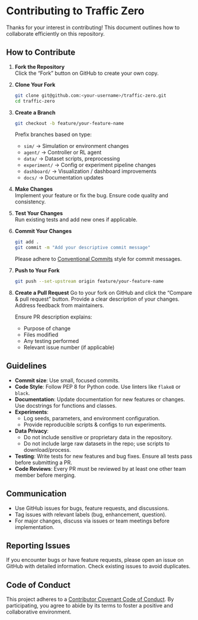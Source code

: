 # Contributing to Traffic Zero

Thanks for your interest in contributing! This document outlines how to collaborate efficiently on this repository.

## How to Contribute

1. **Fork the Repository**  
   Click the “Fork” button on GitHub to create your own copy.

2. **Clone Your Fork**
    ```bash
    git clone git@github.com:<your-username>/traffic-zero.git
    cd traffic-zero
    ```

3. **Create a Branch**
    ```bash
    git checkout -b feature/your-feature-name
    ```

    Prefix branches based on type:

    - `sim/` → Simulation or environment changes
    - `agent/` → Controller or RL agent
    - `data/` → Dataset scripts, preprocessing
    - `experiment/` → Config or experiment pipeline changes
    - `dashboard/` → Visualization / dashboard improvements
    - `docs/` → Documentation updates


4. **Make Changes**  
   Implement your feature or fix the bug. Ensure code quality and consistency.

5. **Test Your Changes**  
   Run existing tests and add new ones if applicable.

6. **Commit Your Changes**
    ```bash
    git add .
    git commit -m "Add your descriptive commit message"
    ```

    Please adhere to [Conventional Commits](https://www.conventionalcommits.org/en/v1.0.0/) style for commit messages.

7. **Push to Your Fork**
    ```bash
    git push --set-upstream origin feature/your-feature-name
    ```
    
8. **Create a Pull Request**
    Go to your fork on GitHub and click the “Compare & pull request” button. Provide a clear description of your changes. Address feedback from maintainers.

    Ensure PR description explains:

    - Purpose of change
    - Files modified
    - Any testing performed
    - Relevant issue number (if applicable)

## Guidelines
- **Commit size**: Use small, focused commits.
- **Code Style**: Follow PEP 8 for Python code. Use linters like `flake8` or `black`.
- **Documentation**: Update documentation for new features or changes. Use docstrings for functions and classes.
- **Experiments**:
    - Log seeds, parameters, and environment configuration.
    - Provide reproducible scripts & configs to run experiments.
- **Data Privacy**: 
    - Do not include sensitive or proprietary data in the repository.
    - Do not include large raw datasets in the repo; use scripts to download/process.
- **Testing**: Write tests for new features and bug fixes. Ensure all tests pass before submitting a PR.
- **Code Reviews**: Every PR must be reviewed by at least one other team member before merging.

## Communication
- Use GitHub issues for bugs, feature requests, and discussions.
- Tag issues with relevant labels (bug, enhancement, question).
- For major changes, discuss via issues or team meetings before implementation.

## Reporting Issues
If you encounter bugs or have feature requests, please open an issue on GitHub with detailed information. Check existing issues to avoid duplicates.

## Code of Conduct
This project adheres to a [Contributor Covenant Code of Conduct](https://www.contributor-covenant.org/version/2/1/code_of_conduct/). By participating, you agree to abide by its terms to foster a positive and collaborative environment.
